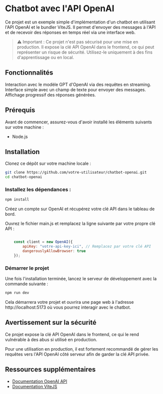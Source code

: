 # Chatbot avec l'API OpenAI

Ce projet est un exemple simple d'implémentation d'un chatbot en utilisant l'API OpenAI et le bundler ViteJS. Il permet d'envoyer des messages à l'API et de recevoir des réponses en temps réel via une interface web.

> ⚠️ Important : Ce projet n'est pas sécurisé pour une mise en production. Il expose la clé API OpenAI dans le frontend, ce qui peut représenter un risque de sécurité. Utilisez-le uniquement à des fins d'apprentissage ou en local.

## Fonctionnalités

Interaction avec le modèle GPT d'OpenAI via des requêtes en streaming.
Interface simple avec un champ de texte pour envoyer des messages.
Affichage progressif des réponses générées.

## Prérequis

Avant de commencer, assurez-vous d'avoir installé les éléments suivants sur votre machine :
- Node.js

## Installation
Clonez ce dépôt sur votre machine locale :

```bash
git clone https://github.com/votre-utilisateur/chatbot-openai.git
cd chatbot-openai
```

###  Installez les dépendances :

```bash
npm install
```

Créez un compte sur OpenAI et récupérez votre clé API dans le tableau de bord.

Ouvrez le fichier main.js et remplacez la ligne suivante par votre propre clé API :

```javascript

    const client = new OpenAI({
        apiKey: "votre-api-key-ici", // Remplacez par votre clé API
        dangerouslyAllowBrowser: true
    });
```

### Démarrer le projet

Une fois l'installation terminée, lancez le serveur de développement avec la commande suivante :

```bash
npm run dev
```

Cela démarrera votre projet et ouvrira une page web à l'adresse http://localhost:5173 où vous pourrez interagir avec le chatbot.

## Avertissement sur la sécurité
Ce projet expose la clé API OpenAI dans le frontend, ce qui le rend vulnérable à des abus si utilisé en production.

Pour une utilisation en production, il est fortement recommandé de gérer les requêtes vers l'API OpenAI côté serveur afin de garder la clé API privée.

## Ressources supplémentaires

- [Documentation OpenAI API](https://beta.openai.com/docs/)
- [Documentation ViteJS](https://vitejs.dev/) 